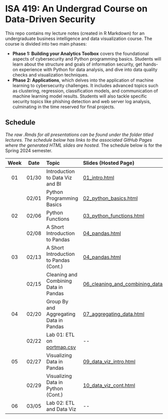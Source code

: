 # ISA 419: An Undergrad Course on Data-Driven Security
This repo contains my lecture notes (created in R Markdown) for an undergraduate business intelligence and data visualization course. The course is divided into two main phases:  
  - **Phase 1: Building your Analytics Toolbox** covers the foundational aspects of cybersecurity and Python programming basics. Students will learn about the structure and goals of information security, get hands-on experience with Python for data analysis, and dive into data quality checks and visualization techniques.  
  - **Phase 2: Applications**, which delves into the application of machine learning to cybersecurity challenges. It includes advanced topics such as clustering, regression, classification models, and communication of machine learning model results. Students will also tackle specific security topics like phishing detection and web server log analysis, culminating in the time reserved for final projects.  


## Schedule

*The raw .Rmds for all presentations can be found under the folder titled lectures. The schedule below has links to the associated GitHub Pages where the generated HTML slides are hosted.* The schedule below is for the Spring 2024 semester. 

| Week          | Date        | Topic                                  | Slides (Hosted Page) | Slides (PDF) | Slides (PPTX)
| :---:        |    :----:   |          :---                           | :---                 | :---         | :--  |
| 01           |    01/30     | Introduction to Data Viz and BI        | [01_intro.html](https://fmegahed.github.io/isa419/spring2024/class01/01_intro.html) | [01_intro.pdf](https://github.com/fmegahed/isa419/raw/main/pdfs/01_intro.pdf) | [01_intro.pptx](https://github.com/fmegahed/isa419/raw/main/ppts/01_intro.pptx) |
|           |    02/01     | Python Programming Basics        | [02_python_basics.html](https://fmegahed.github.io/isa419/spring2024/class02/02_python_basics.html) | [02_python_basics.pdf](https://github.com/fmegahed/isa419/raw/main/pdfs/02_python_basics.pdf) | [02_python_basics.pptx](https://github.com/fmegahed/isa419/raw/main/ppts/02_python_basics.pptx) |
| 02           |    02/06    | Python Functions        | [03_python_functions.html](https://fmegahed.github.io/isa419/spring2024/class03/03_python_functions.html) | [03_python_functions.pdf](https://github.com/fmegahed/isa419/raw/main/pdfs/03_python_functions.pdf) | [03_python_functions.pptx](https://github.com/fmegahed/isa419/raw/main/ppts/03_python_functions.pptx) |
|            |    02/08    | A Short Introduction to Pandas        | [04_pandas.html](https://fmegahed.github.io/isa419/spring2024/class04/04_pandas.html) | [04_pandas.pdf](https://github.com/fmegahed/isa419/raw/main/pdfs/04_pandas.pdf) | [04_pandas.pptx](https://github.com/fmegahed/isa419/raw/main/ppts/04_pandas.pptx) |
|      03      |    02/13    | A Short Introduction to Pandas (Cont.)        | [04_pandas.html](https://fmegahed.github.io/isa419/spring2024/class04/04_pandas.html) | [04_pandas.pdf](https://github.com/fmegahed/isa419/raw/main/pdfs/04_pandas.pdf) | [04_pandas.pptx](https://github.com/fmegahed/isa419/raw/main/ppts/04_pandas.pptx) |
|            |    02/15    | Cleaning and Combining Data in Pandas        | [06_cleaning_and_combining_data.html](https://fmegahed.github.io/isa419/spring2024/class06/06_cleaning_and_combining_data.html) | [06_cleaning_and_combining_data.pdf](https://github.com/fmegahed/isa419/raw/main/pdfs/06_cleaning_and_combining_data.pdf) | [06_cleaning_and_combining_data.pptx](https://github.com/fmegahed/isa419/raw/main/ppts/06_cleaning_and_combining_data.pptx) |
|      04      |    02/20    | Group By and Aggregating Data in Pandas        | [07_aggregating_data.html](https://fmegahed.github.io/isa419/spring2024/class07/07_aggregating_data.html) | [07_aggregating_data.pdf](https://github.com/fmegahed/isa419/raw/main/pdfs/07_aggregating_data.pdf) | [07_aggregating_data.pptx](https://github.com/fmegahed/isa419/raw/main/ppts/07_aggregating_data.pptx) |
|            |    02/22    | Lab 01: ETL on [portmap.csv](https://github.com/fmegahed/isa419/blob/main/data/portmap.csv)  | -- | -- | -- |
|      05      |    02/27    | Visualizing Data in Pandas        | [09_data_viz_intro.html](https://fmegahed.github.io/isa419/spring2024/class09/09_data_viz_intro.html) | [09_data_viz_intro.pdf](https://github.com/fmegahed/isa419/raw/main/pdfs/09_data_viz_intro.pdf) | [09_data_viz_intro.pptx](https://github.com/fmegahed/isa419/raw/main/ppts/09_data_viz_intro.pptx) |
|            |    02/29    | Visualizing Data in Python (Cont.)        | [10_data_viz_cont.html](https://fmegahed.github.io/isa419/spring2024/class10/10_data_viz_cont.html) | [10_data_viz_cont.pdf](https://github.com/fmegahed/isa419/raw/main/pdfs/10_data_viz_cont.pdf) | [10_data_viz_cont.pptx](https://github.com/fmegahed/isa419/raw/main/ppts/10_data_viz_cont.pptx) |
|      06      |    03/05    | Lab 02: ETL and Data Viz        | -- | -- | -- |